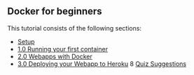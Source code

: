 ## Docker for beginners

This tutorial consists of the following sections:

* [Setup](chapters/setup.md)
* [1.0 Running your first container](chapters/alpine.md)
* [2.0 Webapps with Docker](chapters/webapps.md)
* [3.0 Deploying your Webapp to Heroku](chapters/herokudeploy.md)
8 [Quiz Suggestions](question-suggestions.md)
